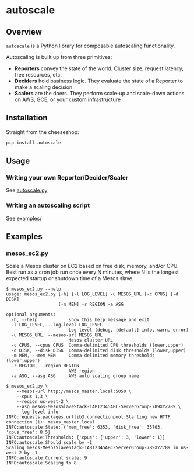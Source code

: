 # autoscale

## Overview

`autoscale` is a Python library for composable autoscaling functionality.

Autoscaling is built up from three primitives:
* **Reporters** convey the state of the world. Cluster size, request latency, free resources, etc.
* **Deciders** hold business logic. They evaluate the state of a Reporter to make a scaling decision
* **Scalers** are the doers. They perform scale-up and scale-down actions on AWS, GCE, or your custom infrastructure

## Installation

Straight from the cheeseshop:
```python
pip install autoscale
```

## Usage

### Writing your own Reporter/Decider/Scaler
See [autoscale.py](https://github.com/thefactory/autoscale-python/blob/master/autoscale.py)

### Writing an autoscaling script
See [examples/](https://github.com/thefactory/autoscale-python/tree/master/examples)

## Examples

### mesos_ec2.py

Scale a Mesos cluster on EC2 based on free disk, memory, and/or CPU. Best run as a cron job run once every N minutes, where N is the longest expected startup or shutdown time of a Mesos slave.

```console
$ mesos_ec2.py --help
usage: mesos_ec2.py [-h] [-l LOG_LEVEL] -u MESOS_URL [-c CPUS] [-d DISK]
                    [-m MEM] -r REGION -a ASG

optional arguments:
  -h, --help            show this help message and exit
  -l LOG_LEVEL, --log-level LOG_LEVEL
                        Log level (debug, [default] info, warn, error)
  -u MESOS_URL, --mesos-url MESOS_URL
                        Mesos cluster URL
  -c CPUS, --cpus CPUS  Comma-delimited CPU thresholds (lower,upper)
  -d DISK, --disk DISK  Comma-delimited disk thresholds (lower,upper)
  -m MEM, --mem MEM     Comma-delimited memory thresholds (lower,upper)
  -r REGION, --region REGION
                        AWS region
  -a ASG, --asg ASG     AWS auto scaling group name

$ mesos_ec2.py \
    --mesos-url http://mesos_master.local:5050 \
    --cpus 1,3 \
    --region us-west-2 \
    --asg mesos-MesosSlaveStack-1AB12345ABC-ServerGroup-789XYZ789 \
    --log-level info
INFO:requests.packages.urllib3.connectionpool:Starting new HTTP connection (1): mesos_master.local
INFO:autoscale:State: {'mem_free': 6353, 'disk_free': 35703, 'cpus_free': 8.5}
INFO:autoscale:Thresholds: {'cpus': {'upper': 3, 'lower': 1}}
INFO:autoscale:Should scale by -1
Scaling mesos-MesosSlaveStack-1AB12345ABC-ServerGroup-789XYZ789 in us-west-2 by -1
INFO:autoscale:Current scale: 9
INFO:autoscale:Scaling to 8
```